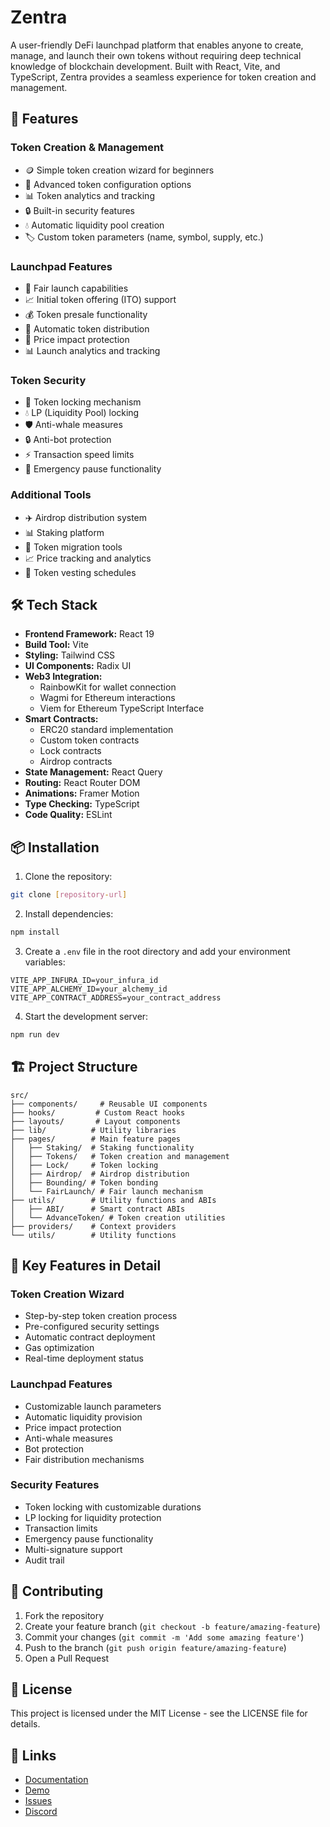 # Zentra

A user-friendly DeFi launchpad platform that enables anyone to create, manage, and launch their own tokens without requiring deep technical knowledge of blockchain development. Built with React, Vite, and TypeScript, Zentra provides a seamless experience for token creation and management.

## 🚀 Features

### Token Creation & Management
- 🪙 Simple token creation wizard for beginners
- 🔧 Advanced token configuration options
- 📊 Token analytics and tracking
- 🔒 Built-in security features
- 💧 Automatic liquidity pool creation
- 🏷️ Custom token parameters (name, symbol, supply, etc.)

### Launchpad Features
- 🚀 Fair launch capabilities
- 📈 Initial token offering (ITO) support
- 💰 Token presale functionality
- 🔄 Automatic token distribution
- 🎯 Price impact protection
- 📊 Launch analytics and tracking

### Token Security
- 🔐 Token locking mechanism
- 💧 LP (Liquidity Pool) locking
- 🛡️ Anti-whale measures
- 🔒 Anti-bot protection
- ⚡️ Transaction speed limits
- 🛑 Emergency pause functionality

### Additional Tools
- ✈️ Airdrop distribution system
- 📊 Staking platform
- 🔄 Token migration tools
- 📈 Price tracking and analytics
- 💼 Token vesting schedules

## 🛠️ Tech Stack

- **Frontend Framework:** React 19
- **Build Tool:** Vite
- **Styling:** Tailwind CSS
- **UI Components:** Radix UI
- **Web3 Integration:** 
  - RainbowKit for wallet connection
  - Wagmi for Ethereum interactions
  - Viem for Ethereum TypeScript Interface
- **Smart Contracts:** 
  - ERC20 standard implementation
  - Custom token contracts
  - Lock contracts
  - Airdrop contracts
- **State Management:** React Query
- **Routing:** React Router DOM
- **Animations:** Framer Motion
- **Type Checking:** TypeScript
- **Code Quality:** ESLint

## 📦 Installation

1. Clone the repository:
```bash
git clone [repository-url]
```

2. Install dependencies:
```bash
npm install
```

3. Create a `.env` file in the root directory and add your environment variables:
```env
VITE_APP_INFURA_ID=your_infura_id
VITE_APP_ALCHEMY_ID=your_alchemy_id
VITE_APP_CONTRACT_ADDRESS=your_contract_address
```

4. Start the development server:
```bash
npm run dev
```

## 🏗️ Project Structure

```
src/
├── components/     # Reusable UI components
├── hooks/         # Custom React hooks
├── layouts/       # Layout components
├── lib/          # Utility libraries
├── pages/        # Main feature pages
│   ├── Staking/  # Staking functionality
│   ├── Tokens/   # Token creation and management
│   ├── Lock/     # Token locking
│   ├── Airdrop/  # Airdrop distribution
│   ├── Bounding/ # Token bonding
│   └── FairLaunch/ # Fair launch mechanism
├── utils/        # Utility functions and ABIs
│   ├── ABI/      # Smart contract ABIs
│   └── AdvanceToken/ # Token creation utilities
├── providers/    # Context providers
└── utils/        # Utility functions
```

## 🎯 Key Features in Detail

### Token Creation Wizard
- Step-by-step token creation process
- Pre-configured security settings
- Automatic contract deployment
- Gas optimization
- Real-time deployment status

### Launchpad Features
- Customizable launch parameters
- Automatic liquidity provision
- Price impact protection
- Anti-whale measures
- Bot protection
- Fair distribution mechanisms

### Security Features
- Token locking with customizable durations
- LP locking for liquidity protection
- Transaction limits
- Emergency pause functionality
- Multi-signature support
- Audit trail

## 🤝 Contributing

1. Fork the repository
2. Create your feature branch (`git checkout -b feature/amazing-feature`)
3. Commit your changes (`git commit -m 'Add some amazing feature'`)
4. Push to the branch (`git push origin feature/amazing-feature`)
5. Open a Pull Request

## 📝 License

This project is licensed under the MIT License - see the LICENSE file for details.

## 🔗 Links

- [Documentation](link-to-docs)
- [Demo](link-to-demo)
- [Issues](link-to-issues)
- [Discord](link-to-discord)
